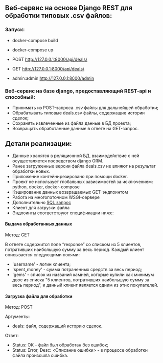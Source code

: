 ## Веб-сервис на основе Django REST для обработки типовых .csv файлов:
### Запуск:
- docker-compose build
- docker-compose up


- POST  http://127.0.0.1:8000/api/deals/
- GET   http://127.0.0.1:8000/api/deals/
- admin:admin http://127.0.0.1:8000/admin


### Веб-сервис на базе django, предоставляющий REST-api и способный:
- Принимать из POST-запроса .csv файлы для дальнейшей
обработки;
- Обрабатывать типовые deals.csv файлы, содержащие истории
сделок;
- Сохранять извлеченные из файла данные в БД проекта;
- Возвращать обработанные данные в ответе на GET-запрос.


## Детали реализации:
- Данные хранятся в реляционной БД, взаимодействие с ней
осуществляется посредством django ORM.
- Ранее загруженные версии файла deals.csv не влияют на
результат обработки новых.
- Приложение контейнирезировано при помощи docker.
- Проект не использует глобальных зависимостей за исключением:
python, docker, docker-compose
- Кэширование данных возвращаемых GET-эндпоинтом
- Работа на многопоточном WSGI-сервере
- Дополнительно [SQL запрос](./src/django_project/app_deals/dev/single_sql_query.sql)
- Клиент для загрузки файла
- Эндпоинты соответствуют спецификации ниже:

#### Выдача обработанных данных 
Метод: GET

В ответе содержится поле “response” со списком из 5 клиентов, потративших 
наибольшую сумму за весь период.
Каждый клиент описывается следующими полями:

- 'username' - логин клиента;
- 'spent_money' - сумма потраченных средств за весь период;
- 'gems' - список из названий камней, которые купили как
минимум двое из списка "5 клиентов, потративших
наибольшую сумму за весь период", и данный клиент
является одним из этих покупателей.

#### Загрузка файла для обработки

Метод: POST

Аргументы:
- deals: файл, содержащий историю сделок.

Ответ:
- Status: OK - файл был обработан без ошибок;
- Status: Error, Desc: <Описание ошибки> - в процессе
обработки файла произошла ошибка.






